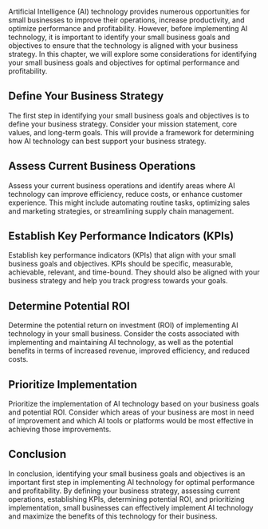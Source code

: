 

Artificial Intelligence (AI) technology provides numerous opportunities for small businesses to improve their operations, increase productivity, and optimize performance and profitability. However, before implementing AI technology, it is important to identify your small business goals and objectives to ensure that the technology is aligned with your business strategy. In this chapter, we will explore some considerations for identifying your small business goals and objectives for optimal performance and profitability.

Define Your Business Strategy
-----------------------------

The first step in identifying your small business goals and objectives is to define your business strategy. Consider your mission statement, core values, and long-term goals. This will provide a framework for determining how AI technology can best support your business strategy.

Assess Current Business Operations
----------------------------------

Assess your current business operations and identify areas where AI technology can improve efficiency, reduce costs, or enhance customer experience. This might include automating routine tasks, optimizing sales and marketing strategies, or streamlining supply chain management.

Establish Key Performance Indicators (KPIs)
-------------------------------------------

Establish key performance indicators (KPIs) that align with your small business goals and objectives. KPIs should be specific, measurable, achievable, relevant, and time-bound. They should also be aligned with your business strategy and help you track progress towards your goals.

Determine Potential ROI
-----------------------

Determine the potential return on investment (ROI) of implementing AI technology in your small business. Consider the costs associated with implementing and maintaining AI technology, as well as the potential benefits in terms of increased revenue, improved efficiency, and reduced costs.

Prioritize Implementation
-------------------------

Prioritize the implementation of AI technology based on your business goals and potential ROI. Consider which areas of your business are most in need of improvement and which AI tools or platforms would be most effective in achieving those improvements.

Conclusion
----------

In conclusion, identifying your small business goals and objectives is an important first step in implementing AI technology for optimal performance and profitability. By defining your business strategy, assessing current operations, establishing KPIs, determining potential ROI, and prioritizing implementation, small businesses can effectively implement AI technology and maximize the benefits of this technology for their business.
